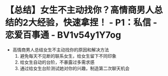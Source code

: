 # 【总结】女生不主动找你？高情商男人总结的2大经验，快速拿捏！ - P1：私信 - 恋爱百事通 - BV1v54y1Y7og

-   高情商男人总结女生不主动找你的原因和解决方法
    1.  避免每天不见断的联系女生，给女生留下不同印象
    2.  给女生自动的台阶，不暴露过多需求感
    3.  通过给女生台阶测试她对你的兴趣，制造第二次聊天机会